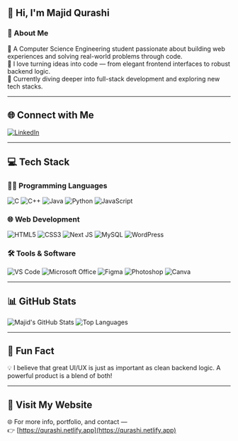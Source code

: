 ## 👋 Hi, I'm Majid Qurashi

### 💫 About Me
🚀 A Computer Science Engineering student passionate about building web experiences and solving real-world problems through code.  
🧠 I love turning ideas into code — from elegant frontend interfaces to robust backend logic.  
🎯 Currently diving deeper into full-stack development and exploring new tech stacks.

---

## 🌐 Connect with Me
[![LinkedIn](https://img.shields.io/badge/LinkedIn-%230077B5.svg?style=for-the-badge&logo=linkedin&logoColor=white)](https://www.linkedin.com/in/majidqurashi/)

---

## 💻 Tech Stack

### 👨‍💻 Programming Languages  
![C](https://img.shields.io/badge/C-%2300599C.svg?style=for-the-badge&logo=c&logoColor=white)
![C++](https://img.shields.io/badge/C++-%2300599C.svg?style=for-the-badge&logo=c%2B%2B&logoColor=white)
![Java](https://img.shields.io/badge/Java-%23ED8B00.svg?style=for-the-badge&logo=openjdk&logoColor=white)
![Python](https://img.shields.io/badge/Python-3670A0?style=for-the-badge&logo=python&logoColor=ffdd54)
![JavaScript](https://img.shields.io/badge/JavaScript-F7DF1E?style=for-the-badge&logo=javascript&logoColor=black)

### 🌐 Web Development  
![HTML5](https://img.shields.io/badge/HTML5-E34F26?style=for-the-badge&logo=html5&logoColor=white)
![CSS3](https://img.shields.io/badge/CSS3-1572B6?style=for-the-badge&logo=css3&logoColor=white)
![Next JS](https://img.shields.io/badge/Next.js-000000?style=for-the-badge&logo=next.js&logoColor=white)
![MySQL](https://img.shields.io/badge/MySQL-005C84?style=for-the-badge&logo=mysql&logoColor=white)
![WordPress](https://img.shields.io/badge/WordPress-21759B?style=for-the-badge&logo=wordpress&logoColor=white)

### 🛠️ Tools & Software  
![VS Code](https://img.shields.io/badge/VSCode-007ACC?style=for-the-badge&logo=visual-studio-code&logoColor=white)
![Microsoft Office](https://img.shields.io/badge/Microsoft_Office-D83B01?style=for-the-badge&logo=microsoft-office&logoColor=white)
![Figma](https://img.shields.io/badge/Figma-F24E1E?style=for-the-badge&logo=figma&logoColor=white)
![Photoshop](https://img.shields.io/badge/Photoshop-31A8FF?style=for-the-badge&logo=adobe-photoshop&logoColor=white)
![Canva](https://img.shields.io/badge/Canva-00C4CC?style=for-the-badge&logo=canva&logoColor=white)

---

## 📊 GitHub Stats
![Majid's GitHub Stats](https://github-readme-stats.vercel.app/api?username=majidqurashi&show_icons=true&theme=radical)
![Top Languages](https://github-readme-stats.vercel.app/api/top-langs/?username=majidqurashi&layout=compact&theme=radical)

---

## 🧠 Fun Fact
💡 I believe that great UI/UX is just as important as clean backend logic. A powerful product is a blend of both!

---

## 🔗 Visit My Website
🌐 For more info, portfolio, and contact —  
👉 [https://qurashi.netlify.app](https://qurashi.netlify.app)

